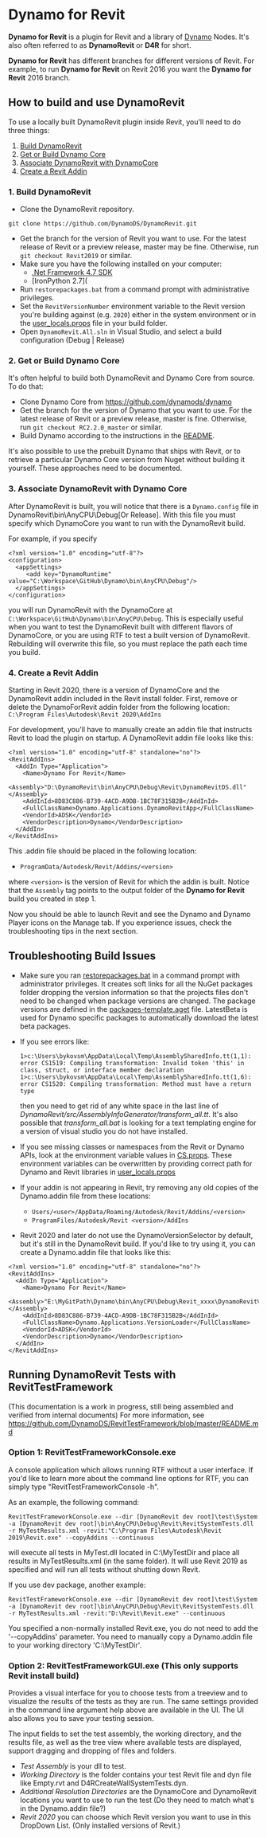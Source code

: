 # Dynamo for Revit
**Dynamo for Revit** is a plugin for Revit and a library of [Dynamo](https://github.com/DynamoDS/Dynamo) Nodes. It's also often referred to as **DynamoRevit** or **D4R** for short.

**Dynamo for Revit** has different branches for different versions of Revit. For example, to run **Dynamo for Revit** on Revit 2016 you want the **Dynamo for Revit** 2016 branch.

## How to build and use DynamoRevit

To use a locally built DynamoRevit plugin inside Revit, you'll need to do three things:
1. [Build DynamoRevit](#1-build-dynamorevit)
2. [Get or Build Dynamo Core](#2-get-or-build-dynamo-core)
3. [Associate DynamoRevit with DynamoCore](#3-associate-dynamorevit-with-dynamo-core)
4. [Create a Revit Addin](#4-create-a-revit-addin)

### 1. Build DynamoRevit

- Clone the DynamoRevit repository.
```
git clone https://github.com/DynamoDS/DynamoRevit.git
```
- Get the branch for the version of Revit you want to use. For the latest release of Revit or a preview release, master may be fine. Otherwise, run `git checkout Revit2019` or similar.
- Make sure you have the following installed on your computer:
   - [.Net Framework 4.7 SDK](https://www.microsoft.com/en-us/download/details.aspx?id=55168) 
   - [IronPython 2.7](
- Run `restorepackages.bat` from a command prompt with administrative privileges.
- Set the `RevitVersionNumber` environment variable to the Revit version you're building against (e.g. `2020`) either in the system environment or in the [user_locals.props](https://github.com/DynamoDS/DynamoRevit/blob/Revit2017/src/Config/user_local.props) file in your build folder.
- Open `DynamoRevit.All.sln` in Visual Studio, and select a build configuration (Debug | Release)

### 2. Get or Build Dynamo Core

It's often helpful to build both DynamoRevit and Dynamo Core from source. To do that:
- Clone Dynamo Core from https://github.com/dynamods/dynamo
- Get the branch for the version of Dynamo that you want to use. For the latest release of Revit or a preview release, master is fine. Otherwise, run `git checkout RC2.2.0_master` or similar.
- Build Dynamo according to the instructions in the [README](https://github.com/DynamoDS/Dynamo/blob/master/README.md).

It's also possible to use the prebuilt Dynamo that ships with Revit, or to retrieve a particular Dynamo Core version from Nuget without building it yourself. These approaches need to be documented.

### 3. Associate DynamoRevit with Dynamo Core

After DynamoRevit is built, you will notice that there is a `Dynamo.config` file in DynamoRevit\bin\AnyCPU\Debug[Or Release]. With this file you must specify which DynamoCore you want to run with the DynamoRevit build.

For example, if you specify
```
<?xml version="1.0" encoding="utf-8"?>
<configuration>
  <appSettings>
     <add key="DynamoRuntime" value="C:\Workspace\GitHub\Dynamo\bin\AnyCPU\Debug"/>
  </appSettings>
</configuration>
```
you will run DynamoRevit with the DynamoCore at `C:\Workspace\GitHub\Dynamo\bin\AnyCPU\Debug`. This is especially useful when you want to test the DynamoRevit built with different flavors of DynamoCore, or you are using RTF to test a built version of DynamoRevit. Rebuilding will overwrite this file, so you must replace the path each time you build.

### 4. Create a Revit Addin

Starting in Revit 2020, there is a version of DynamoCore and the DynamoRevit addin included in the Revit install folder. First, remove or delete the DynamoForRevit addin folder from the following location: `C:\Program Files\Autodesk\Revit 2020\AddIns`

For development, you'll have to manually create an addin file that instructs Revit to load the plugin on startup. A DynamoRevit addin file looks like this:

```
<?xml version="1.0" encoding="utf-8" standalone="no"?>
<RevitAddIns>
  <AddIn Type="Application">
    <Name>Dynamo For Revit</Name>
    <Assembly>"D:\DynamoRevit\bin\AnyCPU\Debug\Revit\DynamoRevitDS.dll"</Assembly>
    <AddInId>8D83C886-B739-4ACD-A9DB-1BC78F315B2B</AddInId>
    <FullClassName>Dynamo.Applications.DynamoRevitApp</FullClassName>
    <VendorId>ADSK</VendorId>
    <VendorDescription>Dynamo</VendorDescription>
  </AddIn>
</RevitAddIns>
```

This .addin file should be placed in the following location:
-  `ProgramData/Autodesk/Revit/Addins/<version>`

where `<version>` is the version of Revit for which the addin is built. Notice that the `Assembly` tag points to the output folder of the **Dynamo for Revit** build you created in step 1.

Now you should be able to launch Revit and see the Dynamo and Dynamo Player icons on the Manage tab. If you experience issues, check the troubleshooting tips in the next section.

## Troubleshooting Build Issues

* Make sure you ran [restorepackages.bat](https://github.com/DynamoDS/DynamoRevit/blob/Revit2017/src/restorepackages.bat) in a command prompt with administrator privileges. It creates soft links for all the NuGet packages folder dropping the version information so that the projects files don't need to be changed when package versions are changed. The package versions are defined in the [packages-template.aget](https://github.com/DynamoDS/DynamoRevit/blob/Revit2017/src/Config/packages-template.aget) file. LatestBeta is used for Dynamo specific packages to automatically download the latest beta packages. 

* If you see errors like: 
   
   ```1>  "C:\Program Files (x86)\Common Files\microsoft shared\TextTemplating\11.0\TextTransform.exe" -out AssemblySharedInfo.cs AssemblySharedInfo.tt
   1>c:\Users\bykovsm\AppData\Local\Temp\AssemblySharedInfo.tt(1,1): error CS1519: Compiling transformation: Invalid token 'this' in class, struct, or interface member declaration
   1>c:\Users\bykovsm\AppData\Local\Temp\AssemblySharedInfo.tt(1,6): error CS1520: Compiling transformation: Method must have a return type
   ```  	
   then you need to get rid of any white space in the last line of *DynamoRevit/src/AssemblyInfoGenerator/transform_all.tt*. It's also possible that *transform_all.bat* is looking for a text templating engine for a version of visual studio you do not have installed.

* If you see missing classes or namespaces from the Revit or Dynamo APIs, look at the environment variable values in [CS.props](https://github.com/DynamoDS/DynamoRevit/blob/Revit2017/src/Config/CS.props). These environment variables can be overwritten by providing correct path for Dynamo and Revit libraries in [user_locals.props](https://github.com/DynamoDS/DynamoRevit/blob/Revit2017/src/Config/user_local.props)

* If your addin is not appearing in Revit, try removing any old copies of the Dynamo.addin file from these locations:
   -  `Users/<user>/AppData/Roaming/Autodesk/Revit/Addins/<version>`
   -  `ProgramFiles/Autodesk/Revit <version>/AddIns`

* Revit 2020 and later do not use the DynamoVersionSelector by default, but it's still in the DynamoRevit build. If you'd like to try using it, you can create a Dynamo.addin file that looks like this:

```
<?xml version="1.0" encoding="utf-8" standalone="no"?>
<RevitAddIns>
  <AddIn Type="Application">
    <Name>Dynamo For Revit</Name>
    <Assembly>"E:\MyGitPath\Dynamo\bin\AnyCPU\Debug\Revit_xxxx\DynamoRevitVersionSelector.dll"</Assembly>
    <AddInId>8D83C886-B739-4ACD-A9DB-1BC78F315B2B</AddInId>
    <FullClassName>Dynamo.Applications.VersionLoader</FullClassName>
    <VendorId>ADSK</VendorId>
    <VendorDescription>Dynamo</VendorDescription>
  </AddIn>
</RevitAddIns>
```

## Running DynamoRevit Tests with RevitTestFramework

(This documentation is a work in progress, still being assembled and verified from internal documents)
For more information, see https://github.com/DynamoDS/RevitTestFramework/blob/master/README.md

### Option 1: RevitTestFrameworkConsole.exe

A console application which allows running RTF without a user interface. If you'd like to learn more about the command line options for RTF, you can simply type "RevitTestFrameworkConsole -h".

As an example, the following command:

```RevitTestFrameworkConsole.exe --dir [DynamoRevit dev root]\test\System -a [DynamoRevit dev root]\bin\AnyCPU\Debug\Revit\RevitSystemTests.dll -r MyTestResults.xml -revit:"C:\Program Files\Autodesk\Revit 2019\Revit.exe" --copyAddins --continuous```

will execute all tests in MyTest.dll located in C:\MyTestDir and place all results in MyTestResults.xml (in the same folder). It will use Revit 2019 as specified and will run all tests without shutting down Revit.

If you use dev package, another example:

```RevitTestFrameworkConsole.exe --dir [DynamoRevit dev root]\test\System -a [DynamoRevit dev root]\bin\AnyCPU\Debug\Revit\RevitSystemTests.dll -r MyTestResults.xml -revit:"D:\Revit\Revit.exe" --continuous```

You specified a non-normally installed Revit.exe, you do not need to add the '--copyAddins' parameter. You need to manually copy a Dynamo.addin file to your working directory 'C:\MyTestDir'.

### Option 2: RevitTestFrameworkGUI.exe (This only supports Revit install build)

Provides a visual interface for you to choose tests from a treeview and to visualize the results of the tests as they are run. The same settings provided in the command line argument help above are available in the UI. The UI also allows you to save your testing session.

The input fields to set the test assembly, the working directory, and the results file, as well as the tree view where available tests are displayed, support dragging and dropping of files and folders.

- *Test Assembly* is your dll to test. 
- *Working Directory* is the folder contains your test Revit file and dyn file like Empty.rvt and D4RCreateWallSystemTests.dyn.
- *Additional Resolution Directories* are the DynamoCore and DynamoRevit locations you want to use to run the test (Do they need to match what's in the Dynamo.addin file?)
- *Revit 2020* you can choose which Revit version you want to use in this DropDown List. (Only installed versions of Revit.)

